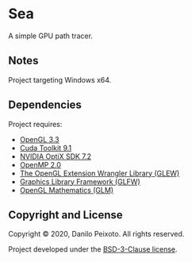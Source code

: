 # Sea
A simple GPU path tracer.

Notes
-----
Project targeting Windows x64.

Dependencies
------------
Project requires:

* [OpenGL 3.3](https://www.opengl.org)
* [Cuda Toolkit 9.1](https://developer.nvidia.com/cuda-toolkit)
* [NVIDIA OptiX SDK 7.2](https://developer.nvidia.com/designworks/optix)
* [OpenMP 2.0](https://www.openmp.org)
* [The OpenGL Extension Wrangler Library (GLEW)](http://glew.sourceforge.net)
* [Graphics Library Framework (GLFW)](https://www.glfw.org)
* [OpenGL Mathematics (GLM)](https://glm.g-truc.net)

Copyright and License
---------------------
Copyright &copy; 2020, Danilo Peixoto. All rights reserved.

Project developed under the [BSD-3-Clause license](LICENSE.md).